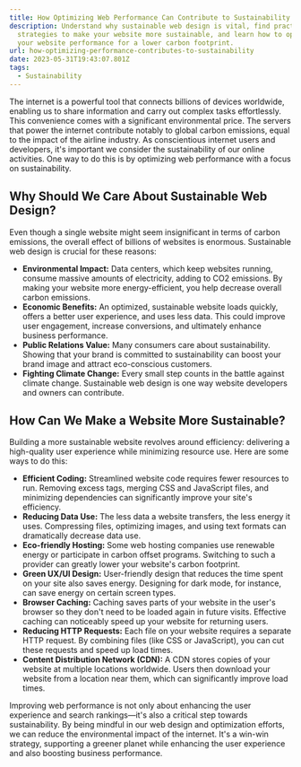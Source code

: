 ```yaml
---
title: How Optimizing Web Performance Can Contribute to Sustainability
description: Understand why sustainable web design is vital, find practical
  strategies to make your website more sustainable, and learn how to optimize
  your website performance for a lower carbon footprint.
url: how-optimizing-performance-contributes-to-sustainability
date: 2023-05-31T19:43:07.801Z
tags:
  - Sustainability
---
```


The internet is a powerful tool that connects billions of devices worldwide, enabling us to share information and carry out complex tasks effortlessly. This convenience comes with a significant environmental price. The servers that power the internet contribute notably to global carbon emissions, equal to the impact of the airline industry. As conscientious internet users and developers, it's important we consider the sustainability of our online activities. One way to do this is by optimizing web performance with a focus on sustainability.

## Why Should We Care About Sustainable Web Design?

Even though a single website might seem insignificant in terms of carbon emissions, the overall effect of billions of websites is enormous. Sustainable web design is crucial for these reasons:

- **Environmental Impact:** Data centers, which keep websites running, consume massive amounts of electricity, adding to CO2 emissions. By making your website more energy-efficient, you help decrease overall carbon emissions.
- **Economic Benefits:** An optimized, sustainable website loads quickly, offers a better user experience, and uses less data. This could improve user engagement, increase conversions, and ultimately enhance business performance.
- **Public Relations Value:** Many consumers care about sustainability. Showing that your brand is committed to sustainability can boost your brand image and attract eco-conscious customers.
- **Fighting Climate Change:** Every small step counts in the battle against climate change. Sustainable web design is one way website developers and owners can contribute.

## How Can We Make a Website More Sustainable?

Building a more sustainable website revolves around efficiency: delivering a high-quality user experience while minimizing resource use. Here are some ways to do this:

- **Efficient Coding:** Streamlined website code requires fewer resources to run. Removing excess tags, merging CSS and JavaScript files, and minimizing dependencies can significantly improve your site's efficiency.
- **Reducing Data Use:** The less data a website transfers, the less energy it uses. Compressing files, optimizing images, and using text formats can dramatically decrease data use.
- **Eco-friendly Hosting:** Some web hosting companies use renewable energy or participate in carbon offset programs. Switching to such a provider can greatly lower your website's carbon footprint.
- **Green UX/UI Design:** User-friendly design that reduces the time spent on your site also saves energy. Designing for dark mode, for instance, can save energy on certain screen types.
- **Browser Caching:** Caching saves parts of your website in the user's browser so they don't need to be loaded again in future visits. Effective caching can noticeably speed up your website for returning users.
- **Reducing HTTP Requests:** Each file on your website requires a separate HTTP request. By combining files (like CSS or JavaScript), you can cut these requests and speed up load times.
- **Content Distribution Network (CDN):** A CDN stores copies of your website at multiple locations worldwide. Users then download your website from a location near them, which can significantly improve load times.

Improving web performance is not only about enhancing the user experience and search rankings—it's also a critical step towards sustainability. By being mindful in our web design and optimization efforts, we can reduce the environmental impact of the internet. It's a win-win strategy, supporting a greener planet while enhancing the user experience and also boosting business performance.
